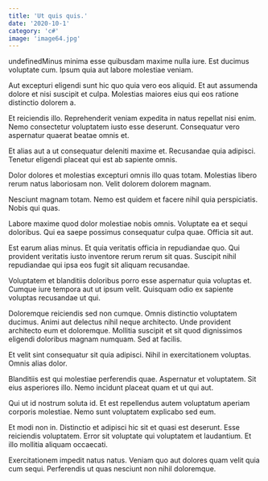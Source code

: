 ```yaml
---
title: 'Ut quis quis.'
date: '2020-10-1'
category: 'c#'
image: 'image64.jpg'
---
```


undefinedMinus minima esse quibusdam maxime nulla iure. Est ducimus voluptate cum. Ipsum quia aut labore molestiae veniam.
 Aut excepturi eligendi sunt hic quo quia vero eos aliquid. Et aut assumenda dolore et nisi suscipit et culpa. Molestias maiores eius qui eos ratione distinctio dolorem a.
 Et reiciendis illo. Reprehenderit veniam expedita in natus repellat nisi enim. Nemo consectetur voluptatem iusto esse deserunt. Consequatur vero aspernatur quaerat beatae omnis et.

Et alias aut a ut consequatur deleniti maxime et. Recusandae quia adipisci. Tenetur eligendi placeat qui est ab sapiente omnis.
 Dolor dolores et molestias excepturi omnis illo quas totam. Molestias libero rerum natus laboriosam non. Velit dolorem dolorem magnam.
 Nesciunt magnam totam. Nemo est quidem et facere nihil quia perspiciatis. Nobis qui quas.

Labore maxime quod dolor molestiae nobis omnis. Voluptate ea et sequi doloribus. Qui ea saepe possimus consequatur culpa quae. Officia sit aut.
 Est earum alias minus. Et quia veritatis officia in repudiandae quo. Qui provident veritatis iusto inventore rerum rerum sit quas. Suscipit nihil repudiandae qui ipsa eos fugit sit aliquam recusandae.
 Voluptatem et blanditiis doloribus porro esse aspernatur quia voluptas et. Cumque iure tempora aut ut ipsum velit. Quisquam odio ex sapiente voluptas recusandae ut qui.

Doloremque reiciendis sed non cumque. Omnis distinctio voluptatem ducimus. Animi aut delectus nihil neque architecto. Unde provident architecto eum et doloremque. Mollitia suscipit et sit quod dignissimos eligendi doloribus magnam numquam. Sed at facilis.
 Et velit sint consequatur sit quia adipisci. Nihil in exercitationem voluptas. Omnis alias dolor.
 Blanditiis est qui molestiae perferendis quae. Aspernatur et voluptatem. Sit eius asperiores illo. Nemo incidunt placeat quam et ut qui aut.

Qui ut id nostrum soluta id. Et est repellendus autem voluptatum aperiam corporis molestiae. Nemo sunt voluptatem explicabo sed eum.
 Et modi non in. Distinctio et adipisci hic sit et quasi est deserunt. Esse reiciendis voluptatem. Error sit voluptate qui voluptatem et laudantium. Et illo mollitia aliquam occaecati.
 Exercitationem impedit natus natus. Veniam quo aut dolores quam velit quia cum sequi. Perferendis ut quas nesciunt non nihil doloremque.


